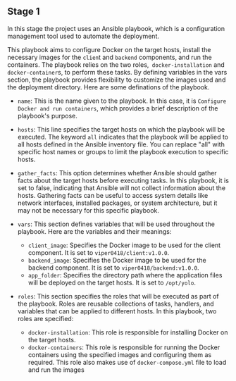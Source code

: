 ## Stage 1
In this stage  the project uses an Ansible playbook, which is a configuration management tool used to automate the deployment. 

This playbook aims to configure Docker on the target hosts, install the necessary images for the `clien`t and `backend` components, and run the containers. The playbook relies on the two roles,` docker-installation` and `docker-container`s, to perform these tasks. By defining variables in the vars section, the playbook provides flexibility to customize the images used and the deployment directory.
Here are some definations of the playbook.

- `name`: This is the name given to the playbook. In this case, it is `Configure Docker and run containers`, which provides a brief description of the playbook's purpose.

- `hosts`: This line specifies the target hosts on which the playbook will be executed. The keyword `all` indicates that the playbook will be applied to all hosts defined in the Ansible inventory file. You can replace "all" with specific host names or groups to limit the playbook execution to specific hosts.

- `gather_facts`: This option determines whether Ansible should gather facts about the target hosts before executing tasks. In this playbook, it is set to false, indicating that Ansible will not collect information about the hosts. Gathering facts can be useful to access system details like network interfaces, installed packages, or system architecture, but it may not be necessary for this specific playbook.

- `vars`: This section defines variables that will be used throughout the playbook. Here are the variables and their meanings:

    - `client_image`: Specifies the Docker image to be used for the client component. It is set to `viper0418/client:v1.0.0`.
     - `backend_image`: Specifies the Docker image to be used for the backend component. It is set to `viper0418/backend:v1.0.0`.
     - `app_folder`: Specifies the directory path where the application files will be deployed on the target hosts. It is set to `/opt/yolo`.

- `roles`: This section specifies the roles that will be executed as part of the playbook. Roles are reusable collections of tasks, handlers, and variables that can be applied to different hosts. In this playbook, two roles are specified:

    - `docker-installation`: This role is responsible for installing Docker on the target hosts.
    - `docker-containers`: This role is responsible for running the Docker containers using the specified images and configuring them as required. This role also makes use of `docker-compose.yml` file to load and run the images
